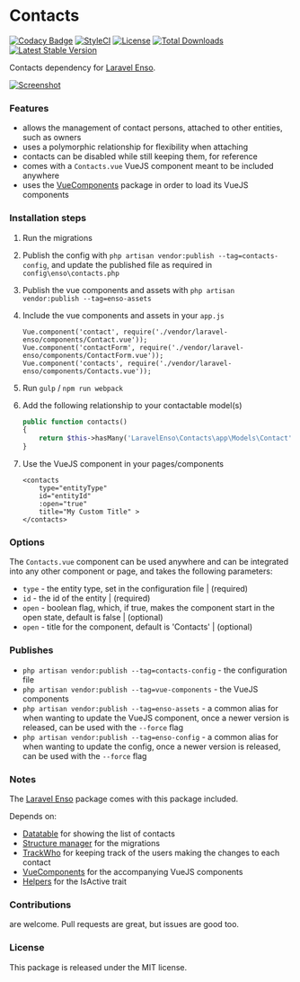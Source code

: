 <!--h-->
# Contacts

[![Codacy Badge](https://api.codacy.com/project/badge/Grade/7c859dad259f4455a21c7f22d2877917)](https://www.codacy.com/app/mihai-ocneanu/contact-persons?utm_source=github.com&utm_medium=referral&utm_content=laravel-enso/contact-persons&utm_campaign=badger)
[![StyleCI](https://styleci.io/repos/88868747/shield?branch=master)](https://styleci.io/repos/88868747)
[![License](https://poser.pugx.org/laravel-enso/contacts/license)](https://https://packagist.org/packages/laravel-enso/contacts)
[![Total Downloads](https://poser.pugx.org/laravel-enso/contacts/downloads)](https://packagist.org/packages/laravel-enso/contacts)
[![Latest Stable Version](https://poser.pugx.org/laravel-enso/contacts/version)](https://packagist.org/packages/laravel-enso/contacts)
<!--/h-->

Contacts dependency for [Laravel Enso](https://github.com/laravel-enso/Enso).

[![Screenshot](https://laravel-enso.github.io/contacts/screenshots/bulma_024_thumb.png)](https://laravel-enso.github.io/contacts/videos/demo_contacts.webm)

### Features

- allows the management of contact persons, attached to other entities, such as owners
- uses a polymorphic relationship for flexibility when attaching
- contacts can be disabled while still keeping them, for reference
- comes with a `Contacts.vue` VueJS component meant to be included anywhere
- uses the [VueComponents](https://github.com/laravel-enso/VueComponents) package in order to load its VueJS components


### Installation steps

1. Run the migrations

2. Publish the config with `php artisan vendor:publish --tag=contacts-config`, and update the published file as required in `config\enso\contacts.php`

4. Publish the vue components and assets with `php artisan vendor:publish --tag=enso-assets`

5. Include the vue components and assets in your `app.js`

    ```
    Vue.component('contact', require('./vendor/laravel-enso/components/Contact.vue'));
    Vue.component('contactForm', require('./vendor/laravel-enso/components/ContactForm.vue'));
    Vue.component('contacts', require('./vendor/laravel-enso/components/Contacts.vue'));
    ```

6. Run `gulp` / `npm run webpack`

7. Add the following relationship to your contactable model(s)

    ```php
    public function contacts()
    {
        return $this->hasMany('LaravelEnso\Contacts\app\Models\Contact');
    }
    ``` 
    
8. Use the VueJS component in your pages/components

    ```
    <contacts
        type="entityType"
        id="entityId"
        :open="true"
        title="My Custom Title" >
    </contacts>
    ```
    
### Options
The `Contacts.vue` component can be used anywhere and can be integrated into any other component or page, and takes the following parameters:
- `type` - the entity type, set in the configuration file | (required)
- `id` - the id of the entity | (required)
- `open` - boolean flag, which, if true, makes the component start in the open state, default is false | (optional)
- `open` - title for the component, default is 'Contacts' | (optional)


    
### Publishes

- `php artisan vendor:publish --tag=contacts-config` - the configuration file
- `php artisan vendor:publish --tag=vue-components` - the VueJS components
- `php artisan vendor:publish --tag=enso-assets` - a common alias for when wanting to update the VueJS component,
once a newer version is released, can be used with the `--force` flag
- `php artisan vendor:publish --tag=enso-config` - a common alias for when wanting to update the config,
once a newer version is released, can be used with the `--force` flag

### Notes

The [Laravel Enso](https://github.com/laravel-enso/Enso) package comes with this package included.

Depends on:
 - [Datatable](https://github.com/laravel-enso/Datatable) for showing the list of contacts
 - [Structure manager](https://github.com/laravel-enso/StructureManager) for the migrations
 - [TrackWho](https://github.com/laravel-enso/TrackWho) for keeping track of the users making the changes to each contact
 - [VueComponents](https://github.com/laravel-enso/VueComponents) for the accompanying VueJS components
 - [Helpers](https://github.com/laravel-enso/Helpers) for the IsActive trait

<!--h-->
### Contributions

are welcome. Pull requests are great, but issues are good too.

### License

This package is released under the MIT license.
<!--/h-->